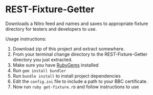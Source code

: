 REST-Fixture-Getter
===================

Downloads a Nitro feed and names and saves to appropriate fixture directory for testers and developers to use.

Usage instructions:

1. Download zip of this project and extract somewhere.
2. From your terminal change directory to the REST-Fixture-Getter directory you just extracted.
3. Make sure you have [RubyGems](http://rubygems.org/pages/download) installed
4. Run `gem install bundler`
5. Run `bundle install` to install project dependencies
6. Edit the `config.ini` file to include a path to your BBC certificate. 
7. Now run `ruby get-fixture.rb` and follow instructions to use